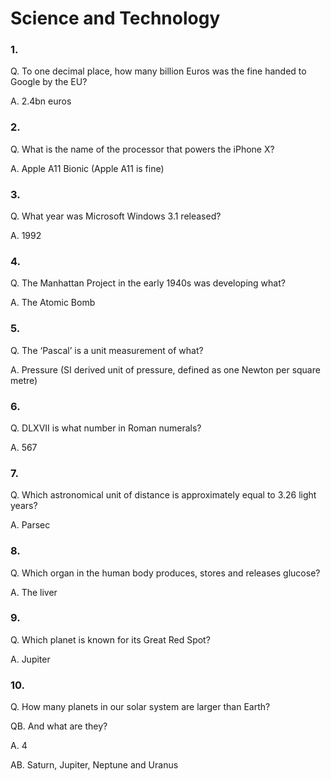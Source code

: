 # Science and Technology 

### 1.
  Q. To one decimal place, how many billion Euros was the fine handed to Google by the EU?
  
  A. 2.4bn euros

### 2. 
  Q. What is the name of the processor that powers the iPhone X?
  
  A. Apple A11 Bionic (Apple A11 is fine)

### 3.
  Q. What year was Microsoft Windows 3.1 released?
  
  A. 1992

### 4. 
  Q. The Manhattan Project in the early 1940s was developing what?
  
  A. The Atomic Bomb

### 5. 
  Q. The ‘Pascal’ is a unit measurement of what?

  A. Pressure (SI derived unit of pressure, defined as one Newton per square metre)
  
### 6. 
  Q. DLXVII is what number in Roman numerals?

  A. 567
  
### 7. 
  Q. Which astronomical unit of distance is approximately equal to 3.26 light years?

  A. Parsec
  
### 8. 
  Q. Which organ in the human body produces, stores and releases glucose?

  A. The liver
  
### 9.
  Q. Which planet is known for its Great Red Spot?

  A. Jupiter
  
### 10.
  Q. How many planets in our solar system are larger than Earth?
  
  QB. And what are they?

  A. 4
  
  AB. Saturn, Jupiter, Neptune and Uranus
